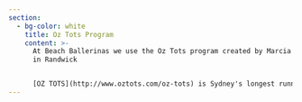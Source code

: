 ```yaml
---
section:
  - bg-color: white
    title: Oz Tots Program
    content: >-
      At Beach Ballerinas we use the Oz Tots program created by Marcia Lindoorn
      in Randwick


      [OZ TOTS](http://www.oztots.com/oz-tots) is Sydney's longest running dance, music & movement school for toddlers up to 8 year olds! We give your TOT the best possible start with an established and proven program. Our classes involve so much more than dance & music and many parents are often surprised at the unexpected benefits the programs give their children.
---
```

